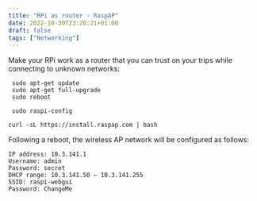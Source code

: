 ```yaml
---
title: "RPi as router - RaspAP"
date: 2022-10-30T23:20:21+01:00
draft: false
tags: ["Networking"] 
---
```


Make your RPi work as a router that you can trust on your trips while connecting to unknown networks:


```
 sudo apt-get update
 sudo apt-get full-upgrade
 sudo reboot
 
 sudo raspi-config
 
curl -sL https://install.raspap.com | bash
```

Following a reboot, the wireless AP network will be configured as follows:


```
IP address: 10.3.141.1
Username: admin 
Password: secret
DHCP range: 10.3.141.50 — 10.3.141.255
SSID: raspi-webgui
Password: ChangeMe
```
